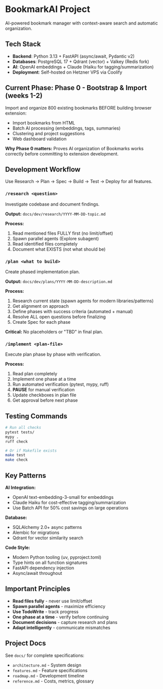 # BookmarkAI Project

AI-powered bookmark manager with context-aware search and automatic organization.

## Tech Stack

- **Backend**: Python 3.13 + FastAPI (async/await, Pydantic v2)
- **Databases**: PostgreSQL 17 + Qdrant (vector) + Valkey (Redis fork)
- **AI**: OpenAI embeddings + Claude (Haiku for tagging/summarization)
- **Deployment**: Self-hosted on Hetzner VPS via Coolify

## Current Phase: Phase 0 - Bootstrap & Import (weeks 1-2)

Import and organize 800 existing bookmarks BEFORE building browser extension:

- Import bookmarks from HTML
- Batch AI processing (embeddings, tags, summaries)
- Clustering and project suggestions
- Web dashboard validation

**Why Phase 0 matters:** Proves AI organization of Bookmarks works correctly before committing to extension development.

## Development Workflow

Use Research -> Plan → Spec → Build → Test → Deploy for all features.

### `/research <question>`

Investigate codebase and document findings.

**Output:** `docs/dev/research/YYYY-MM-DD-topic.md`

**Process:**

1. Read mentioned files FULLY first (no limit/offset)
2. Spawn parallel agents (Explore subagent)
3. Read identified files completely
4. Document what EXISTS (not what should be)

### `/plan <what to build>`

Create phased implementation plan.

**Output:** `docs/dev/plans/YYYY-MM-DD-description.md`

**Process:**

1. Research current state (spawn agents for modern libraries/patterns)
2. Get alignment on approach
3. Define phases with success criteria (automated + manual)
4. Resolve ALL open questions before finalizing
5. Create Spec for each phase

**Critical:** No placeholders or "TBD" in final plan.

### `/implement <plan-file>`

Execute plan phase by phase with verification.

**Process:**

1. Read plan completely
2. Implement one phase at a time
3. Run automated verification (pytest, mypy, ruff)
4. **PAUSE** for manual verification
5. Update checkboxes in plan file
6. Get approval before next phase

## Testing Commands

```bash
# Run all checks
pytest tests/
mypy .
ruff check

# Or if Makefile exists
make test
make check
```

## Key Patterns

**AI Integration:**

- OpenAI text-embedding-3-small for embeddings
- Claude Haiku for cost-effective tagging/summarization
- Use Batch API for 50% cost savings on large operations

**Database:**

- SQLAlchemy 2.0+ async patterns
- Alembic for migrations
- Qdrant for vector similarity search

**Code Style:**

- Modern Python tooling (uv, pyproject.toml)
- Type hints on all function signatures
- FastAPI dependency injection
- Async/await throughout

## Important Principles

- **Read files fully** - never use limit/offset
- **Spawn parallel agents** - maximize efficiency
- **Use TodoWrite** - track progress
- **One phase at a time** - verify before continuing
- **Document decisions** - capture research and plans
- **Adapt intelligently** - communicate mismatches

## Project Docs

See `docs/` for complete specifications:

- `architecture.md` - System design
- `features.md` - Feature specifications
- `roadmap.md` - Development timeline
- `reference.md` - Costs, metrics, glossary
